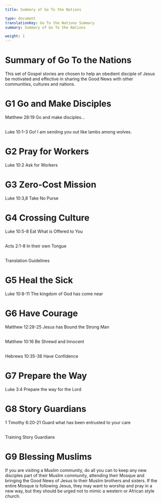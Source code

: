 ```yaml
---
title: Summary of Go To the Nations

type: document
translationKey: Go To the Nations Summary
summary: Summary of Go To the Nations

weight: 1
---
```

# Summary of Go To the Nations
This set of Gospel stories are chosen to help an obedient disciple of Jesus be motivated and effective in sharing the Good News with other communities, cultures and nations.
# G1 Go and Make Disciples

Matthew 28:19 Go and make disciples...

<br>Luke 10:1-3 Go! I am sending you out like lambs among wolves.
# G2 Pray for Workers

Luke 10:2 Ask for Workers
# G3 Zero-Cost Mission

Luke 10:3,8 Take No Purse
# G4 Crossing Culture

Luke 10:5-8 Eat What is Offered to You

<br>Acts 2:1-8 In their own Tongue

<br>Translation Guidelines
# G5 Heal the Sick

Luke 10:8-11 The kingdom of God has come near
# G6 Have Courage

Matthew 12:28-25 Jesus has Bound the Strong Man

<br>Matthew 10:16 Be Shrewd and Innocent

<br>Hebrews 10:35-38 Have Confidence
# G7 Prepare the Way

Luke 3:4 Prepare the way for the Lord
# G8 Story Guardians

1 Timothy 6:20-21 Guard what has been entrusted to your care

<br>Training Story Guardians
# G9 Blessing Muslims

If you are visiting a Muslim community, do all you can to keep any new disciples part of their Muslim community, attending their Mosque and bringing the Good News of Jesus to their Muslim brothers and sisters. If the entire Mosque is following Jesus, they may want to worship and pray in a new way, but they should be urged not to mimic a western or African style church.